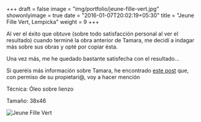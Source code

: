 +++
draft = false
image = "img/portfolio/jeune-fille-vert.jpg"
showonlyimage = true
date = "2016-01-07T20:02:19+05:30"
title = "Jeune Fille Vert, Lempicka"
weight = 9
+++

<!--more-->

Al ver el éxito que obtuve (sobre todo satisfacción personal al ver el resultado) cuando terminé la obra anterior de Tamara, me decidí a indagar más sobre sus obras y opté por copiar ésta.

Una vez más, me he quedado bastante satisfecha con el resultado...

Si queréis más información sobre Tamara, he encontrado [este post](https://pormiamoralarte.wordpress.com/2013/08/20/tamara-de-lempicka-la-diva-del-art-deco/) que, con permiso de su propietari@, voy a hacer mención

Técnica: Óleo sobre lienzo

Tamaño: 38x46

![Jeune Fille Vert](/img/portfolio/jeune-fille-vert.jpg)
